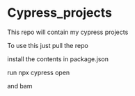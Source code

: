 # Cypress_projects
This repo will contain my cypress projects


To use this just pull the repo

install the contents in package.json

run npx cypress open

and bam 
